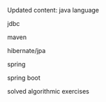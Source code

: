 Updated content:
java language

jdbc

maven

hibernate/jpa

spring

spring boot

solved algorithmic exercises
